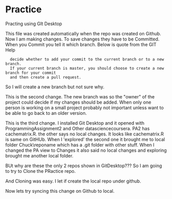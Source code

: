 # Practice
Practing using GIt Desktop

This file was created automatically when the repo was created on Github.
Now I am making changes. To save changes they have to be Committed. 
When you Commit you tell it which branch. Below is quote from the GIT Help

      decide whether to add your commit to the current branch or to a new branch. 
      If your current branch is master, you should choose to create a new branch for your commit
      and then create a pull request. 
      
So I will create a new branch but not sure why.

This is the second change. The new branch was so the "owner" of the project could decide if my 
changes should be added. When only one person is working on a small project probably not important
unless want to be able to go back to an older version.

This is the third change. I installed Git Desktop and it opened with ProgrammingAssignment2 and Other datasciencecoursera. PA2 has cachematrix.R. the other says no local changes. It looks like cachematrix.R is same on GitHUb. When I 'explored' the second one it brought me to local folder Chuck\reponame which has a .git folder with other stuff. When I changed the PA view to Changes it also said no local changes and exploring brought me another local folder.

BUt why are these the only 2 repos shown in GitDesktop??? So I am going to try to Clone the PRactice repo.

And Cloning was easy. I let if create the local repo under github. 

Now lets try syncing this change on Github to local.
